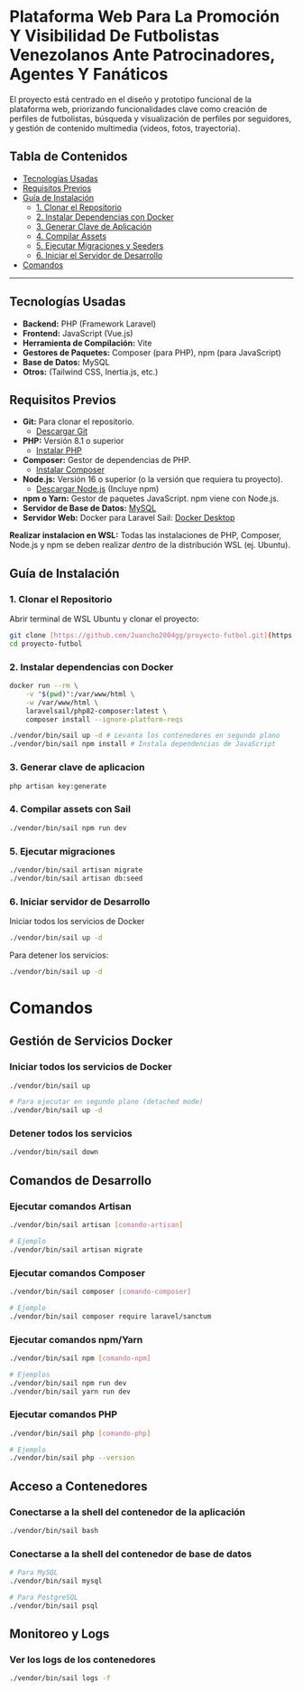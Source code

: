 # Plataforma Web Para La Promoción Y Visibilidad De Futbolistas Venezolanos Ante Patrocinadores, Agentes Y Fanáticos 

El proyecto está centrado en el diseño y prototipo funcional de la plataforma web, priorizando funcionalidades clave como creación de perfiles de futbolistas, búsqueda y visualización de perfiles por seguidores, y gestión de contenido multimedia (videos, fotos, trayectoria).


## Tabla de Contenidos

- [Tecnologías Usadas](#tecnolog%C3%ADas-usadas)
- [Requisitos Previos](#requisitos-previos)
- [Guía de Instalación](#gu%C3%ADa-de-instalaci%C3%B3n)
    - [1. Clonar el Repositorio](#1-clonar-el-repositorio)
    - [2. Instalar Dependencias con Docker](#2-instalar-dependencias)
    - [3. Generar Clave de Aplicación](#3-generar-clave-de-aplicacion)
    - [4. Compilar Assets](#4-compilar-assets)
    - [5. Ejecutar Migraciones y Seeders](#5-ejecutar-migraciones)
    - [6. Iniciar el Servidor de Desarrollo](#6-iniciar-el-servidor-de-desarrollo)
- [Comandos](#comandos)

---
## Tecnologías Usadas

* **Backend:** PHP (Framework Laravel)
* **Frontend:** JavaScript (Vue.js)
* **Herramienta de Compilación:** Vite
* **Gestores de Paquetes:** Composer (para PHP), npm (para JavaScript)
* **Base de Datos:** MySQL
* **Otros:** (Tailwind CSS, Inertia.js, etc.)

## Requisitos Previos

* **Git:** Para clonar el repositorio.
    * [Descargar Git](https://git-scm.com/downloads)
* **PHP:** Versión 8.1 o superior
    * [Instalar PHP](https://www.php.net/manual/en/install.php)
* **Composer:** Gestor de dependencias de PHP.
    * [Instalar Composer](https://getcomposer.org/download/)
* **Node.js:** Versión 16 o superior (o la versión que requiera tu proyecto).
    * [Descargar Node.js](https://nodejs.org/en/download/) (Incluye npm)
* **npm o Yarn:** Gestor de paquetes JavaScript. npm viene con Node.js.
* **Servidor de Base de Datos:**  [MySQL](https://dev.mysql.com/downloads/mysql/)
* **Servidor Web:** Docker para Laravel Sail: [Docker Desktop](https://www.docker.com/products/docker-desktop/)

**Realizar instalacion en WSL:** Todas las instalaciones de PHP, Composer, Node.js y npm se deben realizar *dentro* de la distribución WSL (ej. Ubuntu).

## Guía de Instalación

### 1. Clonar el Repositorio

Abrir terminal de WSL Ubuntu y clonar el proyecto:

```bash
git clone [https://github.com/Juancho2004gg/proyecto-futbol.git](https://github.com/Juancho2004gg/proyecto-futbol.git)
cd proyecto-futbol
```
### 2. Instalar dependencias con Docker
```bash
docker run --rm \
    -v "$(pwd)":/var/www/html \
    -w /var/www/html \
    laravelsail/php82-composer:latest \
    composer install --ignore-platform-reqs

./vendor/bin/sail up -d # Levanta los contenedores en segundo plano
./vendor/bin/sail npm install # Instala dependencias de JavaScript
```

### 3. Generar clave de aplicacion
```bash
php artisan key:generate
```

### 4. Compilar assets con Sail
```bash
./vendor/bin/sail npm run dev
```

### 5. Ejecutar migraciones

```bash
./vendor/bin/sail artisan migrate
./vendor/bin/sail artisan db:seed
```
### 6. Iniciar servidor de Desarrollo
Iniciar todos los servicios de Docker
```bash
./vendor/bin/sail up -d
```

Para detener los servicios:
```bash
./vendor/bin/sail up -d
```
# Comandos
## Gestión de Servicios Docker

### Iniciar todos los servicios de Docker
```bash
./vendor/bin/sail up

# Para ejecutar en segundo plano (detached mode)
./vendor/bin/sail up -d
```

### Detener todos los servicios
```bash
./vendor/bin/sail down
```

## Comandos de Desarrollo

### Ejecutar comandos Artisan
```bash
./vendor/bin/sail artisan [comando-artisan]

# Ejemplo
./vendor/bin/sail artisan migrate
```

### Ejecutar comandos Composer
```bash
./vendor/bin/sail composer [comando-composer]

# Ejemplo
./vendor/bin/sail composer require laravel/sanctum
```

### Ejecutar comandos npm/Yarn
```bash
./vendor/bin/sail npm [comando-npm]

# Ejemplos
./vendor/bin/sail npm run dev
./vendor/bin/sail yarn run dev
```

### Ejecutar comandos PHP
```bash
./vendor/bin/sail php [comando-php]

# Ejemplo
./vendor/bin/sail php --version
```

## Acceso a Contenedores

### Conectarse a la shell del contenedor de la aplicación
```bash
./vendor/bin/sail bash
```

### Conectarse a la shell del contenedor de base de datos
```bash
# Para MySQL
./vendor/bin/sail mysql

# Para PostgreSQL
./vendor/bin/sail psql
```

## Monitoreo y Logs

### Ver los logs de los contenedores
```bash
./vendor/bin/sail logs -f
```
